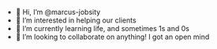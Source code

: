 - 👋 Hi, I’m @marcus-jobsity
- 👀 I’m interested in helping our clients
- 🌱 I’m currently learning life, and sometimes 1s and 0s
- 💞️ I’m looking to collaborate on anything! I got an open mind

<!---
marcus-jobsity/marcus-jobsity is a ✨ special ✨ repository because its `README.md` (this file) appears on your GitHub profile.
You can click the Preview link to take a look at your changes.
--->

